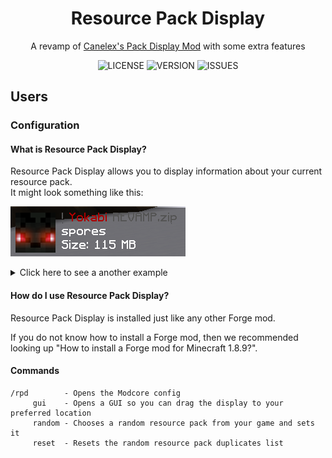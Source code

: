 <div align="center">

# Resource Pack Display

A revamp of [Canelex's Pack Display Mod](https://www.youtube.com/watch?v=LeDNOdOdGyk) with some extra features

![LICENSE](https://img.shields.io/github/license/1fxe/Resource-Pack-Display?style=flat-square)
![VERSION](https://img.shields.io/github/v/release/1fxe/Resource-Pack-Display?style=flat-square)
![ISSUES](https://img.shields.io/github/issues/1fxe/Resource-Pack-Display?style=flat-square)

</div>

## Users

### Configuration

#### What is Resource Pack Display?

Resource Pack Display allows you to display information about your current resource pack. <br/>
It might look something like this:

![Closer look](.github/closer.png)

<details>
  <summary>Click here to see a another example</summary>

![Example](.github/rdp.png)

</details>

#### How do I use Resource Pack Display?

Resource Pack Display is installed just like any other Forge mod.

If you do not know how to install a Forge mod, then we recommended looking up "How to install a Forge mod for Minecraft
1.8.9?".

#### Commands

```
/rpd        - Opens the Modcore config
     gui    - Opens a GUI so you can drag the display to your preferred location
     random - Chooses a random resource pack from your game and sets it
     reset  - Resets the random resource pack duplicates list
```